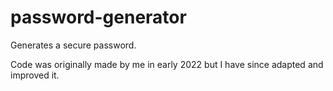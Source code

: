 # password-generator
Generates a secure password.

Code was originally made by me in early 2022 but I have since adapted and improved it.
